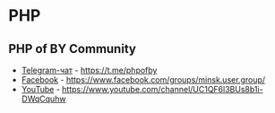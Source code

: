 # PHP

## PHP of BY Community
- [Telegram-чат](https://t.me/phpofby) - https://t.me/phpofby
- [Facebook](https://www.facebook.com/groups/minsk.user.group/) - https://www.facebook.com/groups/minsk.user.group/
- [YouTube](https://www.youtube.com/channel/UC1QF6l3BUs8b1i-DWqCquhw) - https://www.youtube.com/channel/UC1QF6l3BUs8b1i-DWqCquhw
